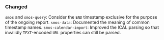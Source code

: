 ### Changed

`smos` and `smos-query`: Consider the `END` timestamp exclusive for the purpose of the ongoing report.
`smos-data`: Documented the meaning of common timestamp names.
`smos-calendar-import`: Improved the ICAL parsing so that invalidly `TEXT`-encoded `URL` properties can still be parsed. 
